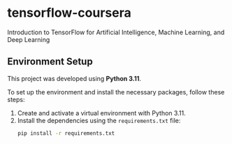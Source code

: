 # tensorflow-coursera
Introduction to TensorFlow for Artificial Intelligence, Machine Learning, and Deep Learning


## Environment Setup

This project was developed using **Python 3.11**.

To set up the environment and install the necessary packages, follow these steps:

1.  Create and activate a virtual environment with Python 3.11.
2.  Install the dependencies using the `requirements.txt` file:
    ```bash
    pip install -r requirements.txt
    ```
